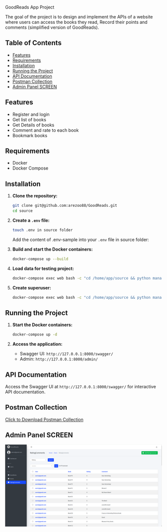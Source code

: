 GoodReads App Project

The goal of the project is to design and implement the APIs of a website where users can access the books they read, Record their points and comments (simplified version of GoodReads).

## Table of Contents

- [Features](#features)
- [Requirements](#requirements)
- [Installation](#installation)
- [Running the Project](#running-the-project)
- [API Documentation](#api-documentation)
- [Postman Collection](#postman-collection)
- [Admin Panel SCREEN](#admin-panel-screen)



## Features

- Register and login
- Get list of books
- Get Details of books
- Comment and rate to each book
- Bookmark books

## Requirements

- Docker
- Docker Compose

## Installation

1. **Clone the repository:**

   ```sh
   git clone git@github.com:arezoo88/GoodReads.git
   cd source
   ```

2. **Create a `.env` file:**

   ```sh
   touch .env in source folder
   ```

   Add the content of .env-sample into your `.env` file in source folder:

3. **Build and start the Docker containers:**

   ```sh
   docker-compose up --build
   ```
4. **Load data for testing project:**

   ```sh
   docker-compose exec web bash -c "cd /home/app/source && python manage.py initdata && python manage.py loaddata apps/book/fixtures/books.json && python manage.py loaddata apps/book/fixtures/ratingcomments.json"
   ```
5. **Create superuser:**

   ```sh
   docker-compose exec web bash -c "cd /home/app/source && python manage.py createsuperuser"
   ```

## Running the Project

1. **Start the Docker containers:**

   ```sh
   docker-compose up -d
   ```

2. **Access the application:**

   - Swagger UI: `http://127.0.0.1:8000/swagger/`
   - Admin: `http://127.0.0.1:8000/admin/`

## API Documentation

Access the Swagger UI at `http://127.0.0.1:8000/swagger/` for interactive API documentation.

## Postman Collection

<a href="https://github.com/arezoo88/GoodReads/blob/master/source/assets/Goodreads App.postman_collection.json" download>Click to Download Postman Collection</a>

## Admin Panel SCREEN
![Admin Panel SCREEN](https://github.com/arezoo88/GoodReads/blob/master/source/assets/admin_panel_screen.png)
